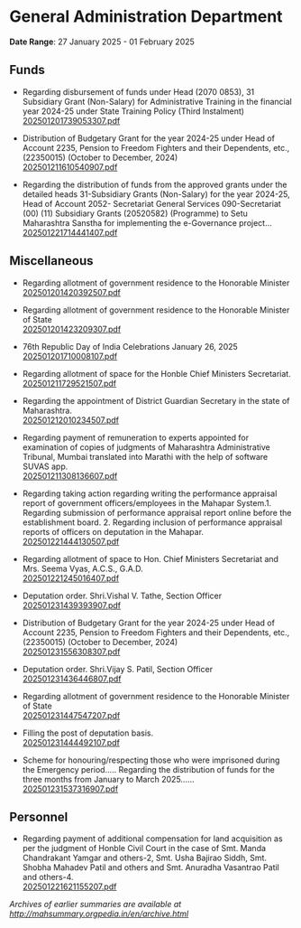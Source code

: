 # General Administration Department

**Date Range**: 27 January 2025 - 01 February 2025


## Funds
- Regarding disbursement of funds under Head (2070 0853), 31 Subsidiary Grant (Non-Salary) for Administrative Training in the financial year 2024-25 under State Training Policy (Third Instalment)\
  [202501201739053307.pdf](https://gr.maharashtra.gov.in/Site/Upload/Government%20Resolutions/English/202501201739053307.pdf)

- Distribution of Budgetary Grant for the year 2024-25 under Head of Account 2235, Pension to Freedom Fighters and their Dependents, etc., (22350015) (October to December, 2024)\
  [202501211610540907.pdf](https://gr.maharashtra.gov.in/Site/Upload/Government%20Resolutions/English/202501211610540907.pdf)

- Regarding the distribution of funds from the approved grants under the detailed heads 31-Subsidiary Grants (Non-Salary) for the year 2024-25, Head of Account 2052- Secretariat General Services 090-Secretariat (00) (11) Subsidiary Grants (20520582) (Programme) to Setu Maharashtra Sanstha for implementing the e-Governance project...\
  [202501221714441407.pdf](https://gr.maharashtra.gov.in/Site/Upload/Government%20Resolutions/English/202501221714441407.pdf)

## Miscellaneous
- Regarding allotment of government residence to the Honorable Minister\
  [202501201420392507.pdf](https://gr.maharashtra.gov.in/Site/Upload/Government%20Resolutions/English/202501201420392507.pdf)

- Regarding allotment of government residence to the Honorable Minister of State\
  [202501201423209307.pdf](https://gr.maharashtra.gov.in/Site/Upload/Government%20Resolutions/English/202501201423209307.pdf)

- 76th Republic Day of India Celebrations January 26, 2025\
  [202501201710008107.pdf](https://gr.maharashtra.gov.in/Site/Upload/Government%20Resolutions/English/202501201710008107.pdf)

- Regarding allotment of space for the Honble Chief Ministers Secretariat.\
  [202501211729521507.pdf](https://gr.maharashtra.gov.in/Site/Upload/Government%20Resolutions/English/202501211729521507.pdf)

- Regarding the appointment of District Guardian Secretary in the state of Maharashtra.\
  [202501212010234507.pdf](https://gr.maharashtra.gov.in/Site/Upload/Government%20Resolutions/English/202501212010234507.pdf)

- Regarding payment of remuneration to experts appointed for examination of copies of judgments of Maharashtra Administrative Tribunal, Mumbai translated into Marathi with the help of software SUVAS app.\
  [202501211308136607.pdf](https://gr.maharashtra.gov.in/Site/Upload/Government%20Resolutions/English/202501211308136607.pdf)

- Regarding taking action regarding writing the performance appraisal report of government officers/employees in the Mahapar System.1. Regarding submission of performance appraisal report online before the establishment board. 2. Regarding inclusion of performance appraisal reports of officers on deputation in the Mahapar.\
  [202501221444130507.pdf](https://gr.maharashtra.gov.in/Site/Upload/Government%20Resolutions/English/202501221444130507.pdf)

- Regarding allotment of space to Hon. Chief Ministers Secretariat and Mrs. Seema Vyas, A.C.S., G.A.D.\
  [202501221245016407.pdf](https://gr.maharashtra.gov.in/Site/Upload/Government%20Resolutions/English/202501221245016407.pdf)

- Deputation order. Shri.Vishal V. Tathe, Section Officer\
  [202501231439393907.pdf](https://gr.maharashtra.gov.in/Site/Upload/Government%20Resolutions/English/202501231439393907.pdf)

- Distribution of Budgetary Grant for the year 2024-25 under Head of Account 2235, Pension to Freedom Fighters and their Dependents, etc., (22350015) (October to December, 2024)\
  [202501231556308307.pdf](https://gr.maharashtra.gov.in/Site/Upload/Government%20Resolutions/English/202501231556308307.pdf)

- Deputation order. Shri.Vijay S. Patil, Section Officer\
  [202501231436446807.pdf](https://gr.maharashtra.gov.in/Site/Upload/Government%20Resolutions/English/202501231436446807.pdf)

- Regarding allotment of government residence to the Honorable Minister of State\
  [202501231447547207.pdf](https://gr.maharashtra.gov.in/Site/Upload/Government%20Resolutions/English/202501231447547207.pdf)

- Filling the post of deputation basis.\
  [202501231444492107.pdf](https://gr.maharashtra.gov.in/Site/Upload/Government%20Resolutions/English/202501231444492107.pdf)

- Scheme for honouring/respecting those who were imprisoned during the Emergency period..... Regarding the distribution of funds for the three months from January to March 2025......\
  [202501231537316907.pdf](https://gr.maharashtra.gov.in/Site/Upload/Government%20Resolutions/English/202501231537316907.pdf)

## Personnel
- Regarding payment of additional compensation for land acquisition as per the judgment of Honble Civil Court in the case of Smt. Manda Chandrakant Yamgar and others-2, Smt. Usha Bajirao Siddh, Smt. Shobha Mahadev Patil and others and Smt. Anuradha Vasantrao Patil and others-4.\
  [202501221621155207.pdf](https://gr.maharashtra.gov.in/Site/Upload/Government%20Resolutions/English/202501221621155207.pdf)


*Archives of earlier summaries are available at http://mahsummary.orgpedia.in/en/archive.html*